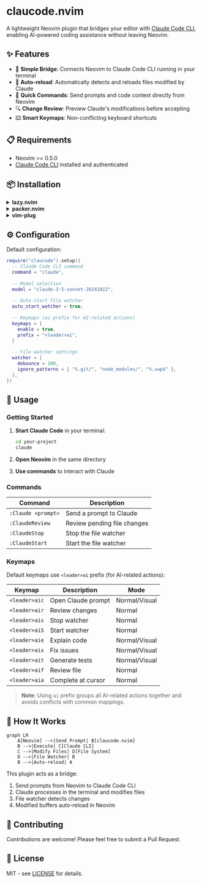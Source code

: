 # claucode.nvim

A lightweight Neovim plugin that bridges your editor with [Claude Code CLI](https://github.com/anthropics/claude-code), enabling AI-powered coding assistance without leaving Neovim.

## ✨ Features

- 🔌 **Simple Bridge**: Connects Neovim to Claude Code CLI running in your terminal
- 📁 **Auto-reload**: Automatically detects and reloads files modified by Claude
- 💬 **Quick Commands**: Send prompts and code context directly from Neovim
- 🔍 **Change Review**: Preview Claude's modifications before accepting
- ⌨️  **Smart Keymaps**: Non-conflicting keyboard shortcuts

## 📋 Requirements

- Neovim >= 0.5.0
- [Claude Code CLI](https://github.com/anthropics/claude-code) installed and authenticated

## 📦 Installation

<details>
<summary><b>lazy.nvim</b></summary>

```lua
{
  "your-username/claucode.nvim",
  event = "VeryLazy",
  config = function()
    require("claucode").setup()
  end,
}
```
</details>

<details>
<summary><b>packer.nvim</b></summary>

```lua
use {
  "your-username/claucode.nvim",
  config = function()
    require("claucode").setup()
  end
}
```
</details>

<details>
<summary><b>vim-plug</b></summary>

```vim
Plug 'your-username/claucode.nvim'
```

Add to your `init.lua`:
```lua
require("claucode").setup()
```
</details>

## ⚙️ Configuration

Default configuration:

```lua
require("claucode").setup({
  -- Claude Code CLI command
  command = "claude",
  
  -- Model selection
  model = "claude-3-5-sonnet-20241022",
  
  -- Auto-start file watcher
  auto_start_watcher = true,
  
  -- Keymaps (ai prefix for AI-related actions)
  keymaps = {
    enable = true,
    prefix = "<leader>ai",
  }
  
  -- File watcher settings
  watcher = {
    debounce = 100,
    ignore_patterns = { "%.git/", "node_modules/", "%.swp$" },
  },
})
```

## 🚀 Usage

### Getting Started

1. **Start Claude Code** in your terminal:
   ```bash
   cd your-project
   claude
   ```

2. **Open Neovim** in the same directory

3. **Use commands** to interact with Claude

### Commands

| Command | Description |
|---------|-------------|
| `:Claude <prompt>` | Send a prompt to Claude |
| `:ClaudeReview` | Review pending file changes |
| `:ClaudeStop` | Stop the file watcher |
| `:ClaudeStart` | Start the file watcher |

### Keymaps

Default keymaps use `<leader>ai` prefix (for AI-related actions):

| Keymap | Description | Mode |
|--------|-------------|------|
| `<leader>aic` | Open Claude prompt | Normal/Visual |
| `<leader>air` | Review changes | Normal |
| `<leader>ais` | Stop watcher | Normal |
| `<leader>aiS` | Start watcher | Normal |
| `<leader>aie` | Explain code | Normal/Visual |
| `<leader>aix` | Fix issues | Normal/Visual |
| `<leader>ait` | Generate tests | Normal/Visual |
| `<leader>aif` | Review file | Normal |
| `<leader>aia` | Complete at cursor | Normal |

> **Note**: Using `ai` prefix groups all AI-related actions together and avoids conflicts with common mappings.

## 🔧 How It Works

```mermaid
graph LR
    A[Neovim] -->|Send Prompt| B[claucode.nvim]
    B -->|Execute| C[Claude CLI]
    C -->|Modify Files| D[File System]
    D -->|File Watcher| B
    B -->|Auto-reload| A
```

This plugin acts as a bridge:
1. Send prompts from Neovim to Claude Code CLI
2. Claude processes in the terminal and modifies files
3. File watcher detects changes
4. Modified buffers auto-reload in Neovim

## 🤝 Contributing

Contributions are welcome! Please feel free to submit a Pull Request.

## 📄 License

MIT - see [LICENSE](LICENSE) for details.